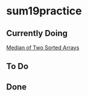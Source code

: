 # sum19practice

## Currently Doing
[Median of Two Sorted Arrays](https://leetcode.com/problems/median-of-two-sorted-arrays/ "Median of Two Sorted Arrays")

## To Do

## Done
